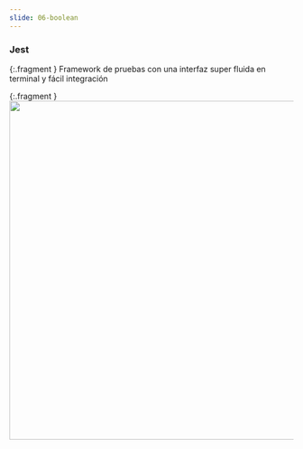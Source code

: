 ```yaml
---
slide: 06-boolean
---
```


### Jest

{:.fragment }
Framework de pruebas con una interfaz super fluida en terminal y fácil integración

{:.fragment }
<img src="https://res.cloudinary.com/boolean-spa/image/upload/v1659651775/events/JEST_qxnezt.png" width="600">